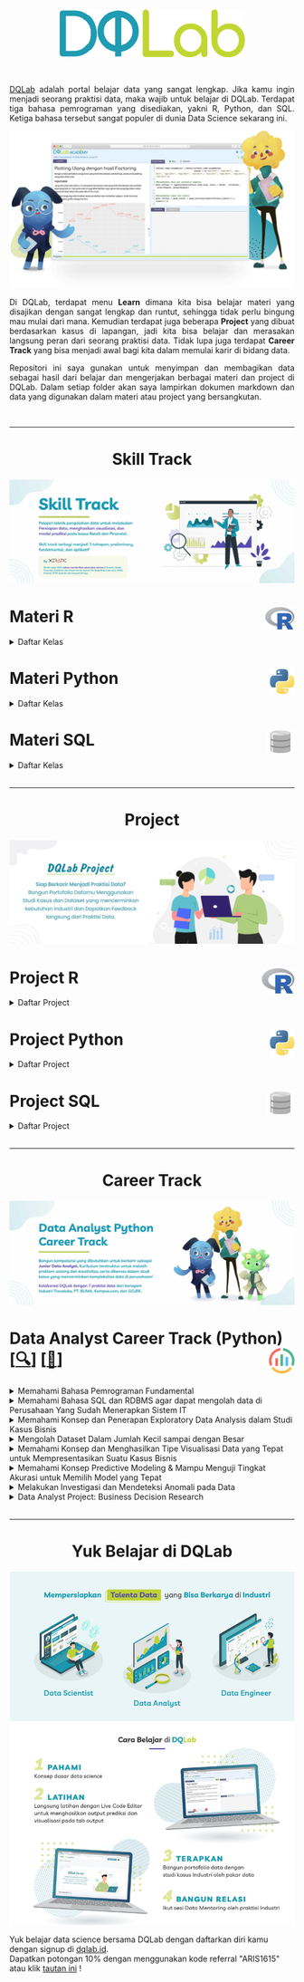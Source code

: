 <br />

<p align="center">
  <a href='https://academy.dqlab.id/main/learn_more'><img src="README/DQ_Lab2.png"></a>
</p>

<br />

<p align="justify">
  <a href="https://academy.dqlab.id/main/module">DQLab</a> adalah portal belajar data yang sangat lengkap. Jika kamu ingin menjadi seorang praktisi data, maka wajib untuk belajar di DQLab. Terdapat tiga bahasa pemrograman yang disediakan, yakni R, Python, dan SQL. Ketiga bahasa tersebut sangat populer di dunia Data Science sekarang ini.
</p>

![Hal](README/hal.png)

<p align="justify">
  Di DQLab, terdapat menu <b>Learn</b> dimana kita bisa belajar materi yang disajikan dengan sangat lengkap dan runtut, sehingga tidak perlu bingung mau mulai dari mana. Kemudian terdapat juga beberapa <b>Project</b> yang dibuat berdasarkan kasus di lapangan, jadi kita bisa belajar dan merasakan langsung peran dari seorang praktisi data. Tidak lupa juga terdapat <b>Career Track</b> yang bisa menjadi awal bagi kita dalam memulai karir di bidang data.
</p>

<p align="justify">
  Repositori ini saya gunakan untuk menyimpan dan membagikan data sebagai hasil dari belajar dan mengerjakan berbagai materi dan project di DQLab. Dalam setiap folder akan saya lampirkan dokumen markdown dan data yang digunakan dalam materi atau project yang bersangkutan.
</p>

<br />

---

<!-- # Learn -->

<h1 align="center">Skill Track</h1>

![Learn](README/Learn.jpg)

<!-- <br /> -->

<!-- ![R](README/6.png) -->

# Materi R <a href='README/6.png'><img src='README/6.png' align="right" height="40" /></a>

<details><summary>Daftar Kelas</summary>

## Kelas Persiapan

<details><summary>Daftar Modul</summary>

+ [[📂](https://github.com/MyArist/DQLab/tree/master/Learn/R/Preliminary/Introduction%20to%20Data%20Science%20with%20R)] [[🔍](https://academy.dqlab.id/main/package/practice/111)] [[📃](https://academy.dqlab.id/certificate/pdf/DQLABBGINRUSPHOS)] Introduction to Data Science with R

+ [[📂](https://github.com/MyArist/DQLab/tree/master/Learn/R/Preliminary/R%20Fundamental%20for%20Data%20Science)] [[🔍](https://academy.dqlab.id/main/package/practice/1)] [[📃](https://academy.dqlab.id/certificate/pdf/DQLABINTR1CLGENH)] R Fundamental for Data Science

</details>

## Kelas Fundamental

<details><summary>Daftar Modul</summary>

- [[📂](https://github.com/MyArist/DQLab/tree/master/Learn/R/Fundamental/Data%20Preparation%20in%20Data%20Science%20using%20R)] [[🔍](https://academy.dqlab.id/main/package/practice/12)] [[📃](https://academy.dqlab.id/certificate/pdf/DQLABDTWR1WHPPSC/)] Data Preparation in Data Science using R

- [[📂](https://github.com/MyArist/DQLab/tree/master/Learn/R/Fundamental/Statistics%20using%20R%20for%20Data%20Science)] [[🔍](https://academy.dqlab.id/main/package/practice/15)] [[📃](https://academy.dqlab.id/certificate/pdf/DQLABINTS1FCCTIJ)] Statistics using R for Data Science

- [[📂](https://github.com/MyArist/DQLab/tree/master/Learn/R/Fundamental/Data%20Visualization%20in%20Data%20Science%20using%20R)] [[🔍](https://academy.dqlab.id/main/package/practice/2)] [[📃](https://academy.dqlab.id/certificate/pdf/DQLABDTVISNKHPAF/)] Data Visualization in Data Science using R

- [[📂](https://github.com/MyArist/DQLab/tree/master/Learn/R/Fundamental/Fundamental%20Data%20Visualization%20using%20R)] [[🔍](https://academy.dqlab.id/main/package/practice/257)] [[📃](https://academy.dqlab.id/certificate/pdf/DQLABINTR1BMSIUI/)] Fundamental Data Visualization using R

- [[📂](https://github.com/MyArist/DQLab/tree/master/Learn/R/Fundamental/Advanced%20Data%20Visualization%20for%20Everyone)] [[🔍](https://academy.dqlab.id/main/package/practice/259)] [[📃](https://academy.dqlab.id/certificate/pdf/DQLABAPL4%20PSAHWV)] Advanced Data Visualization with ggplot2 for Everyone

</details>

## Kelas Penerapan di Industri

<details><summary>Daftar Modul</summary>

- [[📂](https://github.com/MyArist/DQLab/tree/master/Learn/R/Applied%20Data%20Science/Data%20Science%20in%20Finance%20Credit%20Risk%20Analysis)] [[🔍](https://academy.dqlab.id/main/package/practice/81)] [[📃](https://academy.dqlab.id/certificate/pdf/DQLABMLFCRLSGBIB/)] Data Science in Finance: Credit Risk Analysis

- [[📂](https://github.com/MyArist/DQLab/tree/master/Learn/R/Applied%20Data%20Science/Data%20Science%20in%20Retail%20Market%20Basket%20Analysis)] [[🔍](https://academy.dqlab.id/main/package/practice/11)] [[📃](https://academy.dqlab.id/certificate/pdf/DQLABMLMBALMHINQ/)] Data Science in Retail: Market Basket Analysis

- [[📂](https://github.com/MyArist/DQLab/tree/master/Learn/R/Applied%20Data%20Science/Data%20Science%20in%20Marketing%20Customer%20Segmentation)] [[🔍](https://academy.dqlab.id/main/package/practice/7)] [[📃](https://academy.dqlab.id/certificate/pdf/DQLABMLMKTUNNJKU)] Data Science in Marketing: Customer Segmentation

- [[📂](https://github.com/MyArist/DQLab/tree/master/Learn/R/Applied%20Data%20Science/Data%20Science%20in%20Finance%20Dimension%20Reduction)] [[🔍](https://academy.dqlab.id/main/package/practice/89)] [[📃](https://academy.dqlab.id/certificate/pdf/DQLABPCADRJUIDUE/)] Data Science in Finance: Dimension Reduction

- [[📂](https://github.com/MyArist/DQLab/tree/master/Learn/R/Applied%20Data%20Science/Analisis%20Data%20COVID19%20di%20Indonesia)] [[🔍](https://academy.dqlab.id/main/package/practice/253)] [[📃](https://academy.dqlab.id/certificate/pdf/DQLABAPL3%20EVHSSM)] Analisis Data COVID19 di Indonesia

- [[📂](https://github.com/MyArist/DQLab/tree/master/Learn/R/Applied%20Data%20Science/A%20Walk%20Into%20Sensory%20Science)] [[🔍](https://academy.dqlab.id/main/package/practice/281)] [[📃](https://academy.dqlab.id/certificate/pdf/DQLABDSSR1CUOCJI/)] A Walk Into Sensory Science

</details>

</details>

<!-- <br /> -->
    
<!-- ![Python](README/5.png) -->

# Materi Python <a href='README/5.1.png'><img src='README/5.1.png' align="right" height="45" /></a>

<details><summary>Daftar Kelas</summary>

## Kelas Persiapan

<details><summary>Daftar Modul</summary>

- [[📂](https://github.com/MyArist/DQLab/tree/master/Learn/Python/Preliminary/Introduction%20to%20Data%20Science%20with%20Python)] [[🔍](https://academy.dqlab.id/main/package/practice/162)] [[📃](https://academy.dqlab.id/certificate/pdf/DQLABINTP1BJTJVQ/)] Introduction to Data Science with Python

- [[📂](https://github.com/MyArist/DQLab/tree/master/Learn/Python/Preliminary/Python%20Fundamental%20for%20Data%20Science)] [[🔍](https://academy.dqlab.id/main/package/practice/45)] [[📃](https://academy.dqlab.id/certificate/pdf/DQLABINTP1EGGMDW)] Python Fundamental for Data Science

</details>

## Kelas Fundamental

<details><summary>Daftar Modul</summary>

- [[📂](https://github.com/MyArist/DQLab/tree/master/Learn/Python/Fundamental/Data%20Wrangling%20Python)] [[🔍](https://academy.dqlab.id/main/package/practice/79)] [[📃](https://academy.dqlab.id/certificate/pdf/DQLABDTWP1HCKQDN)] Data Wrangling Python

- [[📂](https://github.com/MyArist/DQLab/tree/master/Learn/Python/Fundamental/Python%20for%20Data%20Professional%20Beginner%20-%20Part%201)] [[🔍](https://academy.dqlab.id/main/package/practice/157)] [[📃](https://academy.dqlab.id/certificate/pdf/DQLABINTP1JOGKCL/)] Python for Data Professional Beginner - Part 1

- [[📂](https://github.com/MyArist/DQLab/tree/master/Learn/Python/Fundamental/Python%20for%20Data%20Professional%20Beginner%20-%20Part%202)] [[🔍](https://academy.dqlab.id/main/package/practice/160)] [[📃](https://academy.dqlab.id/certificate/pdf/DQLABINTP1TJEAKE/)] Python for Data Professional Beginner - Part 2

- [[📂](https://github.com/MyArist/DQLab/tree/master/Learn/Python/Fundamental/Python%20for%20Data%20Professional%20Beginner%20-%20Part%203)] [[🔍](https://academy.dqlab.id/main/package/practice/161)] [[📃](https://academy.dqlab.id/certificate/pdf/DQLABINTP1GMBOKW/)] Python for Data Professional Beginner - Part 3

- [[📂](https://github.com/MyArist/DQLab/tree/master/Learn/Python/Fundamental/Data%20Visualization%20with%20Python%20Matplotlib%20for%20Beginner%20-%20Part%201)] [[🔍](https://academy.dqlab.id/main/package/practice/164)] [[📃](https://academy.dqlab.id/certificate/pdf/DQLABDTWP1OERWOT/)] Data Visualization with Python Matplotlib for Beginner - Part 1

- [[📂](https://github.com/MyArist/DQLab/tree/master/Learn/Python/Fundamental/Exploratory%20Data%20Analysis%20with%20Python%20for%20Beginner)] [[🔍](https://academy.dqlab.id/main/package/practice/163)] [[📃](https://academy.dqlab.id/certificate/pdf/DQLABINTP1NTJMCJ/)] Exploratory Data Analysis with Python for Beginner

- [[📂](https://github.com/MyArist/DQLab/tree/master/Learn/Python/Fundamental/Data%20Visualization%20with%20Python%20Matplotlib%20for%20Beginner%20-%20Part%202)] [[🔍](https://academy.dqlab.id/main/package/practice/165)] [[📃](https://academy.dqlab.id/certificate/pdf/DQLABINTP1PEOLAL/)] Data Visualization with Python Matplotlib for Beginner - Part 2

- [[📂](https://github.com/MyArist/DQLab/tree/master/Learn/Python/Fundamental/Data%20Quality%20with%20Python%20for%20Beginner)] [[🔍](https://academy.dqlab.id/main/package/practice/166)] [[📃](https://academy.dqlab.id/certificate/pdf/DQLABDVIZ2AUUCMW/)] Data Quality with Python for Beginner

- [[📂](https://github.com/MyArist/DQLab/tree/master/Learn/Python/Fundamental/Machine%20Learning%20With%20Python%20for%20Beginner)] [[🔍](https://academy.dqlab.id/main/package/practice/169)] [[📃](https://academy.dqlab.id/certificate/pdf/DQLABDVIZ2ODOJPA/)] Machine Learning With Python for Beginner

- [[📂](https://github.com/MyArist/DQLab/tree/master/Learn/Python/Fundamental/Fundamental%20Data%20Visualization%20with%20Python)] [[🔍](https://academy.dqlab.id/main/package/practice/177)] [[📃](https://academy.dqlab.id/certificate/pdf/DQLABINTP1TUORIC)] Fundamental Data Visualization with Python

- [[📂](https://github.com/MyArist/DQLab/tree/master/Learn/Python/Fundamental/Data%20Manipulation%20with%20Pandas%20-%20Part%201)] [[🔍](https://academy.dqlab.id/main/package/practice/178)] [[📃](https://academy.dqlab.id/certificate/pdf/DQLABINTP1KCGLNG/)] Data Manipulation with Pandas - Part 1

- [[📂](https://github.com/MyArist/DQLab/tree/master/Learn/Python/Fundamental/Data%20Manipulation%20with%20Pandas%20-%20Part%202)] [[🔍](https://academy.dqlab.id/main/package/practice/252)] [[📃](https://academy.dqlab.id/certificate/pdf/DQLABINTP1FGMHKR/)] Data Manipulation with Pandas - Part 2

- [[📂](https://github.com/MyArist/DQLab/tree/master/Learn/Python/Fundamental/Statistic%20using%20Python%20for%20Data%20Science)] [[🔍](https://academy.dqlab.id/main/package/practice/288)] [[📃](https://academy.dqlab.id/certificate/pdf/DQLABSWP1%20ELVIKP/)] Statistic using Python for Data Science

- [[📂](https://github.com/MyArist/DQLab/tree/master/Learn/Python/Fundamental/Statistic%20using%20Python%20for%20Data%20Science%20-%20Part%202)] [[🔍](https://academy.dqlab.id/main/package/practice/290)] [[📃](https://academy.dqlab.id/certificate/pdf/DQLABSWP1%20FKRWOF/)] Statistic using Python for Data Science - Part 2

- [[📂](https://github.com/MyArist/DQLab/tree/master/Learn/Python/Fundamental/Data%20Visualization%20using%20Plotnine)] [[🔍](https://academy.dqlab.id/main/package/practice/295)] [[📃](https://academy.dqlab.id/certificate/pdf/DQLABDVPP9FAWBWF/)] Data Visualization using Plotnine

</details>

## Kelas Penerapan di Industri

<details><summary>Daftar Modul</summary>

- [[📂](https://github.com/MyArist/DQLab/tree/master/Learn/Python/Applied%20Data%20Science/Basic%20Feature%20Discovering%20for%20Machine%20Learning)] [[🔍](https://academy.dqlab.id/main/package/practice/179)] [[📃](https://academy.dqlab.id/certificate/pdf/DQLABFATPYWBWGKN)] Basic Feature Discovering for Machine Learning

- [[📂](https://github.com/MyArist/DQLab/tree/master/Learn/Python/Applied%20Data%20Science/Data%20Science%20in%20Telco%20Data%20Cleansing)] [[🔍](https://academy.dqlab.id/main/package/practice/247)] [[📃](https://academy.dqlab.id/certificate/pdf/DQLABAPL1%20BVFPEI)] Data Science in Telco: Data Cleansing

- [[📂](https://github.com/MyArist/DQLab/tree/master/Learn/Python/Applied%20Data%20Science/Customer%20Churn%20Prediction%20using%20Machine%20Learning)] [[🔍](https://academy.dqlab.id/main/package/practice/249)] [[📃](https://academy.dqlab.id/certificate/pdf/DQLABAPL2%20JGNGCK)] Customer Churn Prediction using Machine Learning

- [[📂](https://github.com/MyArist/DQLab/tree/master/Learn/Python/Applied%20Data%20Science/Data%20Science%20Project%20Analisis%20Data%20COVID19%20di%20Dunia%20%26%20ASEAN)] [[🔍](https://academy.dqlab.id/main/package/practice/260)] [[📃](https://academy.dqlab.id/certificate/pdf/DQLABINTP1BAIQSQ/)] Data Science Project: Analisis Data COVID19 di Dunia & ASEAN

- [[📂](https://github.com/MyArist/DQLab/tree/master/Learn/Python/Applied%20Data%20Science/Data%20Analyst%20Project%20Business%20Decision%20Research)] [[🔍](https://academy.dqlab.id/main/package/practice/284)] [[📃](https://academy.dqlab.id/certificate/pdf/DQLABDVIZ2AEGGHH/)] Data Analyst Project: Business Decision Research

- [[📂](https://github.com/MyArist/DQLab/tree/master/Learn/Python/Applied%20Data%20Science/Eksplorasi%20dan%20Analisis%20Data%20COVID-19%20Indonesia%20using%20Python)] [[🔍](https://academy.dqlab.id/main/package/practice/287)] [[📃](https://academy.dqlab.id/certificate/pdf/DQLABACWP1OSMEUO/)] Eksplorasi dan Analisis Data COVID-19 Indonesia using Python

- [[📂](https://github.com/MyArist/DQLab/tree/master/Learn/Python/Applied%20Data%20Science/Data%20Science%20in%20Marketing%20%20Customer%20Segmentation%20with%20Python)] [[🔍](https://academy.dqlab.id/main/package/practice/293)] [[📃](https://academy.dqlab.id/certificate/pdf/DQLABDSCS1VGTGPJ/)] Data Science in Marketing : Customer Segmentation with Python

- [[📂](https://github.com/MyArist/DQLab/tree/master/Learn/Python/Applied%20Data%20Science/Data%20Science%20in%20Marketing%20%20Customer%20Segmentation%20with%20Python%20part%202)] [[🔍](https://academy.dqlab.id/main/package/practice/294)] [[📃](ttps://academy.dqlab.id/certificate/pdf/DQLABDSCS1TNUNDC/)] Data Science in Marketing : Customer Segmentation with Python part 2

</details>

</details>

<!-- <br /> -->

<!-- ![SQL](README/4.png) -->

# Materi SQL <a href='README/4.2.png'><img src='README/4.2.png' align="right" height="40" /></a>

<details><summary>Daftar Kelas</summary>

## Kelas Persiapan

<details><summary>Daftar Modul</summary>

- [[📂](https://github.com/MyArist/DQLab/tree/master/Learn/SQL/Preliminary/Fundamental%20SQL%20with%20SELECT%20Statement)] [[🔍](https://academy.dqlab.id/main/package/practice/91)] [[📃](https://academy.dqlab.id/certificate/pdf/DQLABSQLT1FLMKIW)] Fundamental SQL with SELECT Statement

</details>

## Kelas Fundamental

<details><summary>Daftar Modul</summary>

- [[📂](https://github.com/MyArist/DQLab/tree/master/Learn/SQL/Fundamental/Fundamental%20SQL%20Using%20SELECT%20Statement)] [[🔍](https://academy.dqlab.id/main/package/practice/213)] [[📃](https://academy.dqlab.id/certificate/pdf/DQLABSQLT1VPCNOL/)] Fundamental SQL Using SELECT Statement

- [[📂](https://github.com/MyArist/DQLab/tree/master/Learn/SQL/Fundamental/Fundamental%20SQL%20Using%20FUNCTION%20and%20GROUP%20BY)] [[🔍](https://academy.dqlab.id/main/package/practice/171)] [[📃](https://academy.dqlab.id/certificate/pdf/DQLABSQLT2GFGROP/)] Fundamental SQL Using FUNCTION and GROUP BY

- [[📂](https://github.com/MyArist/DQLab/tree/master/Learn/SQL/Fundamental/Fundamental%20SQL%20Using%20INNER%20JOIN%20and%20UNION)] [[🔍](https://academy.dqlab.id/main/package/practice/244)] [[📃](https://academy.dqlab.id/certificate/pdf/DQLABSQLT2NGUHHK/)] Fundamental SQL Using INNER JOIN and UNION

- [[📂](https://github.com/MyArist/DQLab/tree/master/Learn/SQL/Fundamental/Fundamental%20SQL%20Group%20By%20and%20Having)] [[🔍](https://academy.dqlab.id/main/package/practice/291)] [[📃](https://academy.dqlab.id/certificate/pdf/DQLABFSQL3PDLJDJ/)] Fundamental SQL Group By and Having

</details>

</details>

<br />

---

<h1 align="center">Project</h1>

![Project](README/Project.jpg)

# Project R <a href='README/6.png'><img src='README/6.png' align="right" height="45" /></a>

<details><summary>Daftar Project</summary>

- [[📂](https://github.com/MyArist/DQLab/tree/master/Project/R/Project%20Machine%20Learning%20for%20Retail%20with%20R%20Product%20Packaging)] [[🔍](https://academy.dqlab.id/main/package/project/16)] [[📃](https://academy.dqlab.id/certificate/pdf/DQLABPRJCTGMBDEV/)] Project Machine Learning for Retail with R: Product Packaging

- [[📂](https://github.com/MyArist/DQLab/tree/master/Project/R/Project%20Data%20Analysis%20for%20Finance%20Performa%20Cabang)] [[🔍](https://academy.dqlab.id/main/package/project/215)] [[📃](https://academy.dqlab.id/certificate/pdf/DQLABPRJ8%20BWNISN)] Project Data Analysis for Finance: Performa Cabang

- [[📂](https://github.com/MyArist/DQLab/tree/master/Project/R/Project%20Data%20Analysis%20for%20Finance%20Proses%20Investasi%20Investor)] [[🔍](https://academy.dqlab.id/main/package/project/245)] [[📃](https://academy.dqlab.id/certificate/pdf/DQLABPRJC9BNWJUF/)] Project Data Analysis for Finance: Proses Investasi Investor

- [[❌]()] [[🔍](https://academy.dqlab.id/main/package/project/298)] [[❌]()] Project Assessment using R

- [[❌]()] [[🔍](https://academy.dqlab.id/main/package/project/299)] [[❌]()] Project Analisa Klasifikasi Pinjaman untuk Sektor UMKM

</details>

<!-- <br /> -->
    
<!-- ![Python](README/5.png) -->

# Project Python <a href='README/5.1.png'><img src='README/5.1.png' align="right" height="45" /></a>

<details><summary>Daftar Project</summary>

- [[📂](https://github.com/MyArist/DQLab/tree/master/Project/Python/Data%20Science%20Challenge%20with%20Python)] [[🔍](https://academy.dqlab.id/main/package/project/158)] [[📃](https://academy.dqlab.id/certificate/pdf/DQLABPRJC2JCPTWE/)] Data Science Challenge with Python

- [[📂](https://github.com/MyArist/DQLab/tree/master/Project/Python/Data%20Engineer%20Challenge%20with%20Python)] [[🔍](https://academy.dqlab.id/main/package/project/170)] [[📃](https://academy.dqlab.id/certificate/pdf/DQLABPRJC3FKRGTH/)] Data Engineer Challenge with Python

- [[📂](https://github.com/MyArist/DQLab/tree/master/Project/Python/Project%20Machine%20Learning%20with%20Python%20Building%20Recommender%20System)] [[🔍](https://academy.dqlab.id/main/package/project/212)] [[📃](https://academy.dqlab.id/certificate/pdf/DQLABPRJC5HJDJDN/)] Project Machine Learning with Python: Building Recommender System

- [[📂](https://github.com/MyArist/DQLab/tree/master/Project/Python/Project%20Machine%20Learning%20with%20Python%20Building%20Recommender%20System%20with%20Similarity%20Function)] [[🔍](https://academy.dqlab.id/main/package/project/214)] [[📃](https://academy.dqlab.id/certificate/pdf/DQLABPRJC6RDCMTH)] Project Machine Learning with Python: Building Recommender System with Similarity Function

- [[❌]()] [[🔍](https://academy.dqlab.id/main/package/project/300)] [[❌]()] Modul DTS Professional Academy - Data Engineer

</details>

<!-- <br /> -->

<!-- ![SQL](README/4.png) -->

# Project SQL <a href='README/4.2.png'><img src='README/4.2.png' align="right" height="40" /></a>

<details><summary>Daftar Project</summary>

- [[📂](https://github.com/MyArist/DQLab/tree/master/Project/SQL/Data%20Engineer%20Challenge%20with%20SQL)] [[🔍](https://academy.dqlab.id/main/package/project/99)] [[📃](https://academy.dqlab.id/certificate/pdf/DQLABSQLTSKCOKDK/)] Data Engineer Challenge with SQL

- [[📂](https://github.com/MyArist/DQLab/tree/master/Project/SQL/Project%20Data%20Analysis%20for%20Retail%20Sales%20Performance%20Report)] [[🔍](https://academy.dqlab.id/main/package/project/182)] [[📃](https://academy.dqlab.id/certificate/pdf/DQLABPRJC4RTPCTH/)] Project Data Analysis for Retail: Sales Performance Report

- [[📂](https://github.com/MyArist/DQLab/tree/master/Project/SQL/Project%20Data%20Analysis%20for%20B2B%20Retail%20Customer%20Analytics%20Report)] [[🔍](https://academy.dqlab.id/main/package/project/246)] [[📃](https://academy.dqlab.id/certificate/pdf/DQLABPRJ10BTTRKO)] Project Data Analysis for B2B Retail: Customer Analytics Report

- [[📂](https://github.com/MyArist/DQLab/tree/master/Project/SQL/Data%20Analysis%20for%20E-Commerce%20Challenge)] [[🔍](https://academy.dqlab.id/main/package/project/261)] [[📃](https://academy.dqlab.id/certificate/pdf/DQLABSQLT2NBEATA/)] Data Analysis for E-Commerce Challenge

- [[📂](https://github.com/MyArist/DQLab/tree/master/Project/SQL/Project%20Fundamental%20SQL%20Group%20By%20and%20Having)] [[🔍](https://academy.dqlab.id/main/package/project/292)] [[📃](https://academy.dqlab.id/certificate/pdf/DQLABPFSQ2DHTHGF/)] Project: Fundamental SQL Group By and Having

</details>

<br />

---

<h1 align="center">Career Track</h1>

![Career](README/Career.jpg)

# Data Analyst Career Track (Python) [[🔍](https://academy.dqlab.id/main/track/67)] [[📃](https://academy.dqlab.id/certificate/pdf/DQLABDATRCNBNGVR/TRACK)] <a href='README\analytics2.png'><img src='README\analytics2.png' align="right" height="45" /></a>

<details>
<summary>Memahami Bahasa Pemrograman Fundamental</summary>

- [[📂](https://github.com/MyArist/DQLab/tree/master/Learn/Python/Fundamental/Python%20for%20Data%20Professional%20Beginner%20-%20Part%201)] [[🔍](https://academy.dqlab.id/main/package/practice/157)] [[📃](https://academy.dqlab.id/certificate/pdf/DQLABINTP1JOGKCL/)] Python for Data Professional Beginner - Part 1

- [[📂](https://github.com/MyArist/DQLab/tree/master/Learn/Python/Fundamental/Python%20for%20Data%20Professional%20Beginner%20-%20Part%202)] [[🔍](https://academy.dqlab.id/main/package/practice/160)] [[📃](https://academy.dqlab.id/certificate/pdf/DQLABINTP1TJEAKE/)] Python for Data Professional Beginner - Part 2

- [[📂](https://github.com/MyArist/DQLab/tree/master/Learn/Python/Fundamental/Python%20for%20Data%20Professional%20Beginner%20-%20Part%203)] [[🔍](https://academy.dqlab.id/main/package/practice/161)] [[📃](https://academy.dqlab.id/certificate/pdf/DQLABINTP1GMBOKW/)] Python for Data Professional Beginner - Part 3

</details>

<details>
<summary>Memahami Bahasa SQL dan RDBMS agar dapat mengolah data di Perusahaan Yang Sudah Menerapkan Sistem IT</summary>

- [[📂](https://github.com/MyArist/DQLab/tree/master/Learn/SQL/Fundamental/Fundamental%20SQL%20Using%20SELECT%20Statement)] [[🔍](https://academy.dqlab.id/main/package/practice/213)] [[📃](https://academy.dqlab.id/certificate/pdf/DQLABSQLT1VPCNOL/)] Fundamental SQL Using SELECT Statement

- [[📂](https://github.com/MyArist/DQLab/tree/master/Learn/SQL/Fundamental/Fundamental%20SQL%20Using%20FUNCTION%20and%20GROUP%20BY)] [[🔍](https://academy.dqlab.id/main/package/practice/171)] [[📃](https://academy.dqlab.id/certificate/pdf/DQLABSQLT2GFGROP/)] Fundamental SQL Using FUNCTION and GROUP BY

- [[📂](https://github.com/MyArist/DQLab/tree/master/Learn/SQL/Fundamental/Fundamental%20SQL%20Using%20INNER%20JOIN%20and%20UNION)] [[🔍](https://academy.dqlab.id/main/package/practice/244)] [[📃](https://academy.dqlab.id/certificate/pdf/DQLABSQLT2NGUHHK/)] Fundamental SQL Using INNER JOIN and UNION

</details>

<details>
<summary>Memahami Konsep dan Penerapan Exploratory Data Analysis dalam Studi Kasus Bisnis</summary>

- [[📂](https://github.com/MyArist/DQLab/tree/master/Learn/Python/Fundamental/Exploratory%20Data%20Analysis%20with%20Python%20for%20Beginner)] [[🔍](https://academy.dqlab.id/main/package/practice/163)] [[📃](https://academy.dqlab.id/certificate/pdf/DQLABINTP1NTJMCJ/)] Exploratory Data Analysis with Python for Beginner

</details>

<details>
<summary>Mengolah Dataset Dalam Jumlah Kecil sampai dengan Besar</summary>

- [[📂](https://github.com/MyArist/DQLab/tree/master/Learn/Python/Fundamental/Data%20Manipulation%20with%20Pandas%20-%20Part%201)] [[🔍](https://academy.dqlab.id/main/package/practice/178)] [[📃](https://academy.dqlab.id/certificate/pdf/DQLABINTP1KCGLNG/)] Data Manipulation with Pandas - Part 1

- [[📂](https://github.com/MyArist/DQLab/tree/master/Learn/Python/Fundamental/Data%20Manipulation%20with%20Pandas%20-%20Part%202)] [[🔍](https://academy.dqlab.id/main/package/practice/252)] [[📃](https://academy.dqlab.id/certificate/pdf/DQLABINTP1FGMHKR/)] Data Manipulation with Pandas - Part 2

</details>

<details>
<summary>Memahami Konsep dan Menghasilkan Tipe Visualisasi Data yang Tepat untuk Mempresentasikan Suatu Kasus Bisnis</summary>

- [[📂](https://github.com/MyArist/DQLab/tree/master/Learn/Python/Fundamental/Data%20Visualization%20with%20Python%20Matplotlib%20for%20Beginner%20-%20Part%201)] [[🔍](https://academy.dqlab.id/main/package/practice/164)] [[📃](https://academy.dqlab.id/certificate/pdf/DQLABDTWP1OERWOT/)] Data Visualization with Python Matplotlib for Beginner - Part 1

- [[📂](https://github.com/MyArist/DQLab/tree/master/Learn/Python/Fundamental/Data%20Visualization%20with%20Python%20Matplotlib%20for%20Beginner%20-%20Part%202)] [[🔍](https://academy.dqlab.id/main/package/practice/165)] [[📃](https://academy.dqlab.id/certificate/pdf/DQLABINTP1PEOLAL/)] Data Visualization with Python Matplotlib for Beginner - Part 2

</details>

<details>
<summary>Memahami Konsep Predictive Modeling & Mampu Menguji Tingkat Akurasi untuk Memilih Model yang Tepat</summary>

- [[📂](https://github.com/MyArist/DQLab/tree/master/Learn/Python/Fundamental/Machine%20Learning%20With%20Python%20for%20Beginner)] [[🔍](https://academy.dqlab.id/main/package/practice/169)] [[📃](https://academy.dqlab.id/certificate/pdf/DQLABDVIZ2ODOJPA/)] Machine Learning With Python for Beginner

</details>

<details>
<summary>Melakukan Investigasi dan Mendeteksi Anomali pada Data</summary>

- [[📂](https://github.com/MyArist/DQLab/tree/master/Learn/Python/Fundamental/Data%20Quality%20with%20Python%20for%20Beginner)] [[🔍](https://academy.dqlab.id/main/package/practice/166)] [[📃](https://academy.dqlab.id/certificate/pdf/DQLABDVIZ2AUUCMW/)] Data Quality with Python for Beginner

</details>

<details>
<summary>Data Analyst Project: Business Decision Research</summary>

- [[📂](https://github.com/MyArist/DQLab/tree/master/Learn/Python/Applied%20Data%20Science/Data%20Analyst%20Project%20Business%20Decision%20Research)] [[🔍](https://academy.dqlab.id/main/package/practice/284)] [[📃](https://academy.dqlab.id/certificate/pdf/DQLABDVIZ2AEGGHH/)] Data Analyst Project: Business Decision Research

</details>

<br />

<!-- <div style="text-align:center">
  <h1>E-Books</h1>
</div>

<img align='right' src = "https://academy.dqlab.id/images/ebook/kettle_cover_new.png" height=300>

## [[📚](https://academy.dqlab.id/ebook/download/kettle.pdf)] Data Warehouse with Kettle - Open Source ETL

<p align="justify">
  Dunia korporasi saat ini menghadapi permasalahan yang hampir sama, yaitu membengkaknya data akibat keberhasilan implementasi berbagai sistem komputer.

  Otomatisasi berjalan dengan baik, namun berbagai laporan yang ingin dihasilkan sebagai output dari sistem tersebut sebagian besar tidak tercapai.Berbagai solusi telah ditawarkan oleh para praktisi IT, dan pendekatan dengan membangun suatu data warehouse adalah yang terbaik.

  E-book ini akan membahas bagaimana membangun Data warehouse dengan Kettle yang bersifat open source dan dapat berjalan di lingkungan multi-platform.
</p>

<br />

<img align='right' src = "https://academy.dqlab.id/images/ebook/instalasi_python_anaconda.png" height=300>

## [[📚](https://academy.dqlab.id/free_ebook/adriyan_instalasi_python3_dan_ide_pada_windows10_dqlab_UPDATE.pdf)] Instalasi Python 3 dan IDE atau Anaconda Distribution pada Windows 10

<p align="justify">
  Penulis artikel tutorial ini adalah Adriyan yang saat ini menjadi salah satu Dosen Teknik Mesin Program Sarjana di Sekolah Tinggi Teknologi Nasional.

  Penulis menggunakan Python untuk riset dalam komputasi saintifik dalam ranah : identifikasi struktur berbasis sinyal vibrasi, desain, simulasi dan pengontrolan manipulator robotik paralel, dan penerapan sistem cerdas untuk penyelesaian persoalan di bidang keteknikmesinan terutama untuk vibrasi dan robotika.

  Penulis lebih banyak menggunakan Python package berupa Numpy, Scipy, SymPy, Keras dan TensorFlow, Scikit-Fuzzy, Matplotlib, dan Bokeh.
</p>

<br />

<img align='right' src = "https://academy.dqlab.id/images/ebook/memahami_pesan_di_balik_data.png" height=300>

## [[📚](https://academy.dqlab.id/free_ebook/MNOR_A_1.pdf)] Memahami Pesan di balik Data, Instalasi dan Analisis Data Sederhana Menggunakan Python untuk Windows 10

<p align="justify">
  Penulis dari artikel tutorial ini adalah M. Nor Abdul Rajak. Saat ini penulis bekerja sebagai freelance personal assistant di salah satu perusahaan pertambangan di Kalimantan Timur.

  Harapan terbesar penulis adalah terciptanya data Environment di Kaltim, karena masih banyak yang menganggap remeh mengenai pekerjaan dalam mengolah data.

  Selain itu, penulis juga berharap artikel tutorial ini sedikit tidaknya bermanfaat untuk pembaca.
</p>

<br />

<img align='right' src = "https://academy.dqlab.id/images/ebook/instalasi_python_windows.png" height=300>

## [[📚](https://academy.dqlab.id/free_ebook/herry_pebbi_andra_instalasi_python_3_pada_windows_10_dqlab.pdf)] Langkah-Langkah untuk Menginstal Program Python 3 pada Sistem Operasi Windows 10 (32-Bit) Menggunakan Visual Studio Community 2019

<p align="justify">
  Penulis dari artikel tutorial ini adalah Herry Pebbi Andra. Saat ini penulis bekerja sebagai karyawan swasta pada bagian IT Staff di daerah Cikarang- Bekasi. Selain itu, penulis juga gemar belajar bahasa pemrograman dan belajar tentang keamanan digital.

  Harapan penulis dari adanya artikel tutorial ini adalah semakin banyak pemuda yang memiliki ide dan inovasi dibidang teknologi dan informasi di Indonesia dan memajukan dan membuat nama Indonesia dikenal dunia.

  "Banyak berlatih dan bertindaklah, jangan takut akan salah karena tidak akan tahu hasilnya jika tidak di coba" Quote by Herry.
</p>

<br />

<img align='right' src = "https://academy.dqlab.id/images/ebook/azure.png" height=300> 


## [[📚](https://academy.dqlab.id/free_ebook/PHI-Integration%20-%20Practical%20Introduction%20to%20Azure%20Machine%20Learning.pdf)] Simple Credit Approval Model using Decision Tree in Azure Machine Learning

<p align="justify">
  Teknologi Azure dan layanan Machine Learning merupakan teknologi terkini yang manfaatnya cukup banyak dirasakan. Sering kali ditemukan bagi para pemula yang ingin belajar data, kebingungan harus memulai dari mana.

  E-Book ini menghadirkan tutorial singkat dengan step by step dasar untuk studi kasus yang paling sering dihadapi yaitu membangun predictive modelling untuk layanan pemberian kredit.
</p>

<br /> -->

---

<h1 align="center">Yuk Belajar di DQLab</h1>

![Poster](README/Poster.png)

Yuk belajar data science bersama DQLab dengan daftarkan diri kamu dengan signup di [dqlab.id](dqlab.id).  
Dapatkan potongan 10% dengan menggunakan kode referral "ARIS1615" atau klik [tautan ini](https://dqlab.id/signup?referralCode=ARIS1615) !
